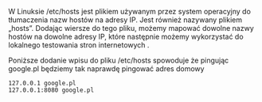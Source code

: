 W Linuksie /etc/hosts jest plikiem używanym przez system operacyjny do tłumaczenia nazw hostów na adresy IP. Jest również nazywany plikiem „hosts”. Dodając wiersze do tego pliku, możemy mapować dowolne nazwy hostów na dowolne adresy IP, które następnie możemy wykorzystać do lokalnego testowania stron internetowych .

Poniższe dodanie wpisu do pliku /etc/hosts spowoduje że pingując google.pl będziemy tak naprawdę pingować adres domowy

```
127.0.0.1 google.pl 
127.0.0.1:8080 google.pl
```